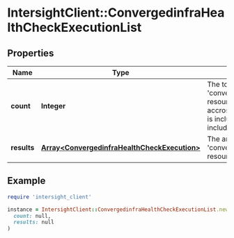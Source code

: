 # IntersightClient::ConvergedinfraHealthCheckExecutionList

## Properties

| Name | Type | Description | Notes |
| ---- | ---- | ----------- | ----- |
| **count** | **Integer** | The total number of &#39;convergedinfra.HealthCheckExecution&#39; resources matching the request, accross all pages. The &#39;Count&#39; attribute is included when the HTTP GET request includes the &#39;$inlinecount&#39; parameter. | [optional] |
| **results** | [**Array&lt;ConvergedinfraHealthCheckExecution&gt;**](ConvergedinfraHealthCheckExecution.md) | The array of &#39;convergedinfra.HealthCheckExecution&#39; resources matching the request. | [optional] |

## Example

```ruby
require 'intersight_client'

instance = IntersightClient::ConvergedinfraHealthCheckExecutionList.new(
  count: null,
  results: null
)
```

